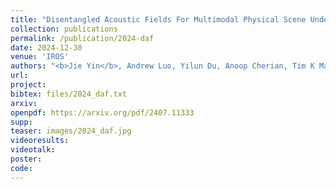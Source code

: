 ```yaml
---
title: "Disentangled Acoustic Fields For Multimodal Physical Scene Understanding"
collection: publications
permalink: /publication/2024-daf
date: 2024-12-30
venue: 'IROS'
authors: "<b>Jie Yin</b>, Andrew Luo, Yilun Du, Anoop Cherian, Tim K Marks, Jonathan Le Roux, Chuang Gan"
url: 
project: 
bibtex: files/2024_daf.txt
arxiv: 
openpdf: https://arxiv.org/pdf/2407.11333
supp: 
teaser: images/2024_daf.jpg
videoresults: 
videotalk: 
poster: 
code: 
---
```

